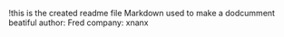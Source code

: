 !this is the created readme file
Markdown used to make a dodcumment beatiful
author: Fred
company: xnanx
